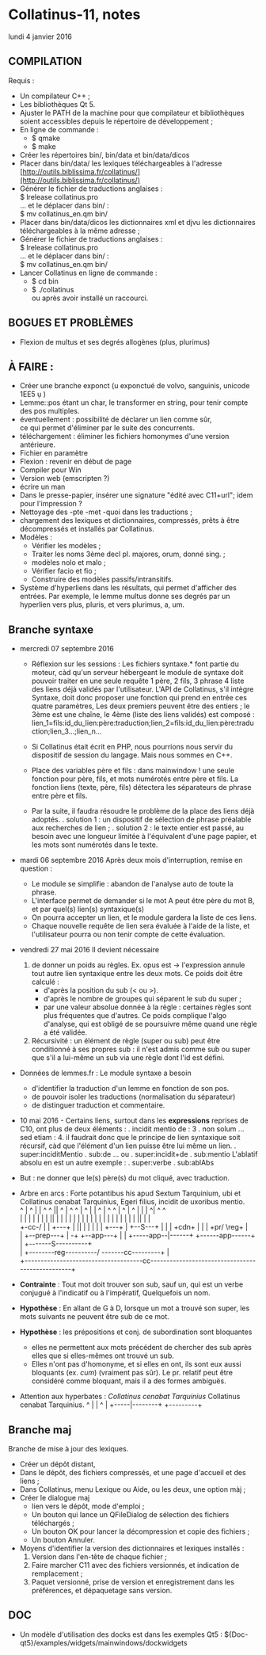 # Collatinus-11, notes

lundi 4 janvier 2016 

<!-- voir syntaxe Algo -->

## COMPILATION
Requis :
- Un compilateur C++ ;
- Les bibliothèques Qt 5.
- Ajuster le PATH de la machine pour que
  compilateur et bibliothèques soient accessibles
  depuis le répertoire de développement ;
- En ligne de commande :
  * $ qmake
  * $ make
- Créer les répertoires bin/, bin/data et bin/data/dicos
- Placer dans bin/data/ les lexiques téléchargeables 
  à l'adresse [http://outils.biblissima.fr/collatinus/](http://outils.biblissima.fr/collatinus/)
- Générer le fichier de traductions anglaises :    
  $ lrelease collatinus.pro    
    … et le déplacer dans bin/ :    
  $ mv collatinus\_en.qm bin/
- Placer dans bin/data/dicos les dictionnaires xml et
  djvu les dictionnaires téléchargeables à la même adresse ;
- Générer le fichier de traductions anglaises :    
  $ lrelease collatinus.pro   
  … et le déplacer dans bin/ :    
  $ mv collatinus\_en.qm bin/
- Lancer Collatinus en ligne de commande :    
  * $ cd bin
  * $ ./collatinus    
  ou après avoir installé un raccourci.

## BOGUES ET PROBLÈMES
- Flexion de multus et ses degrés allogènes (plus, plurimus)

## À FAIRE :
- Créer une branche exponct (u exponctué de volvo, sanguinis, unicode 1EE5 ụ )
- Lemme::pos étant un char, le transformer en string, pour tenir compte des pos multiples.
- éventuellement : possibilité de déclarer un lien comme sûr,   
    ce qui permet d'éliminer par le suite des concurrents.
- téléchargement : éliminer les fichiers homonymes d'une 
  version antérieure.
- Fichier en paramètre
- Flexion : revenir en début de page
- Compiler pour Win
- Version web (emscripten ?)
- écrire un man
- Dans le presse-papier, insérer une signature "édité avec C11+url";
  idem pour l'impression ?
- Nettoyage des -pte -met -quoi dans les traductions ;
- chargement des lexiques et dictionnaires, compressés,
  prêts à être décompressés et installés par Collatinus.
- Modèles :
  *	Vérifier les modèles ;
  *	Traiter les noms 3ème decl pl. majores, orum, donné sing. ;
  * modèles nolo et malo ;
  * Vérifier facio et fio ;
  *	Construire des modèles passifs/intransitifs.
- Système d'hyperliens dans les résultats, qui permet d'afficher
  des entrées. Par exemple, le lemme multus donne ses degrés par
  un hyperlien vers plus, pluris, et vers plurimus, a, um.

## Branche syntaxe
   * mercredi 07 septembre 2016 
     - Réflexion sur les sessions :
       Les fichiers syntaxe.* font partie du moteur,
       càd qu'un serveur hébergeant le module de
       syntaxe doit pouvoir traiter en une seule
       requête
        1 père, 
        2 fils,
        3 phrase
        4 liste des liens déjà validés par l'utilisateur.
       L'API de Collatinus, s'il intègre Syntaxe, doit donc
       proposer une fonction qui prend en entrée ces quatre
       paramètres, Les deux premiers peuvent être des entiers ;
       le 3ème est une chaîne, le 4ème (liste des liens validés)
       est composé : 
       lien_1=fils:id_du_lien:père:traduction;lien_2=fils:id_du_lien:père:traduction;lien_3...;lien_n...
     - Si Collatinus était écrit en PHP, nous pourrions
       nous servir du dispositif de session du langage.
       Mais nous sommes en C++.

     - Place des variables père et fils :
       dans mainwindow ! une seule fonction pour père,
       fils, et mots numérotés entre père et fils. La fonction 
       liens (texte, père, fils)
       détectera les séparateurs de phrase entre père et fils.
     - Par la suite, il faudra résoudre le problème de
       la place des liens déjà adoptés.
       . solution 1 : un dispositif de sélection de phrase préalable
         aux recherches de lien ;
       . solution 2 : le texte entier est passé, au
         besoin avec une longueur limitée à l'équivalent d'une page
         papier, et les mots sont numérotés dans le texte.
   * mardi 06 septembre 2016
     Après deux mois d'interruption, remise en question :
     - Le module se simplifie : abandon de l'analyse auto de
       toute la phrase.
     - L'interface permet de demander si le mot A peut
       être père du mot B, et par quel(s) lien(s) syntaxique(s)
     - On pourra accepter un lien, et le module gardera la liste
       de ces liens.
     - Chaque nouvelle requête de lien sera évaluée à l'aide de
       la liste, et l'utilisateur pourra ou non tenir compte de
       cette évaluation.

   * vendredi 27 mai 2016 
     Il devient nécessaire
     1. de donner un poids au règles. 
        Ex. opus est -> l'expression annule tout autre
        lien syntaxique entre les deux mots.
        Ce poids doit être calculé :
        - d'après la position du sub (< ou >).
        - d'après le nombre de groupes qui séparent le sub
          du super ;
        - par une valeur absolue donnée à la règle : certaines
          règles sont plus fréquentes que d'autres.
        Ce poids complique l'algo d'analyse, qui est
        obligé de se poursuivre même quand une règle a été 
        validée.
     2. Récursivité : un élément de règle (super ou sub) peut
        être conditionné à ses propres sub : il n'est
        admis comme sub ou super que s'il a lui-même un sub
        via une règle dont l'id est défini.
   * Données de lemmes.fr : Le module syntaxe a besoin
        - d'identifier la traduction d'un lemme en fonction de
            son pos.
        - de pouvoir isoler les traductions (normalisation du séparateur)
        - de distinguer traduction et commentaire.
   * 10 mai 2016 - Certains liens, surtout dans les
     **expressions** reprises de C10, ont plus de deux éléments :
     . incidit mentio de : 3
     . non solum ... sed etiam : 4.
     il faudrait donc que le principe de lien
     syntaxique soit récursif, càd que l'élément d'un
     lien puisse être lui même un lien.
     . super:inciditMentio
     . sub:de
     ... ou
     . super:incidit+de
     . ѕub:mentio
     L'ablatif absolu en est un autre exemple :
     . super:verbe
     . sub:ablAbs
   * But : ne donner que le(s) père(s) du mot cliqué, avec traduction.
   * Arbre en arcs :
     Forte potantibus his apud Sextum Tarquinium, ubi et Collatinus cenabat Tarquinius, Egeri filius, incidit de uxoribus mentio.  
     ^     |  ^ | |   ^   ^ ||  ^ |        ^      ^ | ^   | | ^      | ^      ^  |         ^   | ^     | | |  ^|    ^       ^  
     |     |  | | |   |   | ||  | |        |      | | |   | | |      | |      |  |         |   | |     | | |  ||    |       |  
     +-cc-/   | | +---+   | ||  | |        |      | | +---+ | +--S---+ |      |  |         +cdn+ |     | | +pr/ \reg+       |  
              | +--prep---+ | \-+ +--app---+      | |       +-----app--|------+  +------app------+     | +-------S----------+  
              |             +--------reg----------/ \-------cc---------+                               |  
              +-------------------------------------cc-------------------------------------------------+  
   * **Contrainte** : Tout mot doit trouver son sub, sauf un, qui est
      un verbe conjugué à l'indicatif ou à l'impératif, Quelquefois un
	  nom.
   * **Hypothèse** : En allant de G à D, lorsque un mot a trouvé son super, les
     mots suivants ne peuvent être sub de ce mot.
   * **Hypothèse** : les prépositions et conj. de subordination sont bloquantes
      - elles ne permettent aux mots précédent de chercher des sub après elles
	    que si elles-mêmes ont trouvé un sub.
      - Elles n'ont pas d'homonyme, et si elles en ont,
	    ils sont eux aussi bloquants (ex. *cum*)
	    (vraiment pas sûr). Le pr. relatif peut
	    être considéré comme bloquant, mais il a des formes ambiguës.
   * Attention aux hyperbates : _Collatinus cenabat Tarquinius_
    Collatinus cenabat Tarquinius.
       ^   |     |        ^
       |   +-----|--------+
       +---------+    

## Branche maj
Branche de mise à jour des lexiques.
- Créer un dépôt distant,
- Dans le dépôt, des fichiers compressés, et une page d'accueil et des liens ;
- Dans Collatinus, menu Lexique ou Aide, ou les deux, une option màj ;
- Créer le dialogue maj 
  * lien vers le dépôt, mode d'emploi ;
  * Un bouton qui lance un QFileDialog de sélection des fichiers téléchargés ;
  * Un bouton OK pour lancer la décompression et copie des fichiers ;
  * Un bouton Annuler.
- Moyens d'identifier la version des dictionnaires et lexiques installés :
  1. Version dans l'en-tête de chaque fichier ;
  2. Faire marcher C11 avec des fichiers versionnés, et indication de remplacement ;
  3. Paquet versionné, prise de version et enregistrement dans les préférences, 
     et dépaquetage sans version.


## DOC
- Un modèle d'utilisation des docks est dans les exemples Qt5 : 
  ${Doc-qt5}/examples/widgets/mainwindows/dockwidgets
